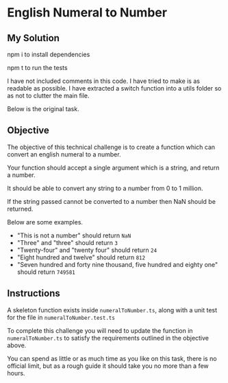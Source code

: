 # English Numeral to Number

## My Solution

npm i to install dependencies

npm t to run the tests

I have not included comments in this code. I have tried to make is as readable as possible. I have extracted a switch function into a utils folder so as not to clutter the main file.

Below is the original task.

## Objective

The objective of this technical challenge is to create a function which can convert an english numeral to a number.

Your function should accept a single argument which is a string, and return a number.

It should be able to convert any string to a number from 0 to 1 million.

If the string passed cannot be converted to a number then NaN should be returned.

Below are some examples.

- "This is not a number" should return `NaN`
- "Three" and "three" should return `3`
- "Twenty-four" and "twenty four" should return `24`
- "Eight hundred and twelve" should return `812`
- "Seven hundred and forty nine thousand, five hundred and eighty one" should return `749581`

## Instructions

A skeleton function exists inside `numeralToNumber.ts`, along with a unit test for the file in `numeralToNumber.test.ts`

To complete this challenge you will need to update the function in `numeralToNumber.ts` to satisfy the requirements outlined in the objective above.

You can spend as little or as much time as you like on this task, there is no official limit, but as a rough guide it should take you no more than a few hours.
